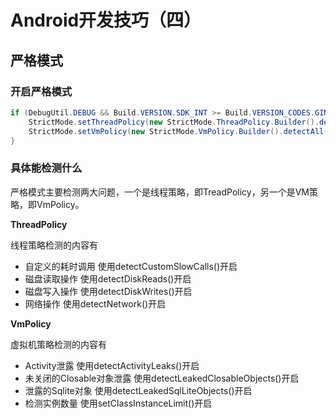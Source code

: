 # Android开发技巧（四）

## 严格模式

### 开启严格模式

```java
if (DebugUtil.DEBUG && Build.VERSION.SDK_INT >= Build.VERSION_CODES.GINGERBREAD) {
    StrictMode.setThreadPolicy(new StrictMode.ThreadPolicy.Builder().detectAll().penaltyLog().build());
    StrictMode.setVmPolicy(new StrictMode.VmPolicy.Builder().detectAll().penaltyLog().build());
}
```

### 具体能检测什么

严格模式主要检测两大问题，一个是线程策略，即TreadPolicy，另一个是VM策略，即VmPolicy。

**ThreadPolicy**

线程策略检测的内容有

* 自定义的耗时调用 使用detectCustomSlowCalls()开启
* 磁盘读取操作 使用detectDiskReads()开启
* 磁盘写入操作 使用detectDiskWrites()开启
* 网络操作 使用detectNetwork()开启


**VmPolicy**

虚拟机策略检测的内容有

* Activity泄露 使用detectActivityLeaks()开启
* 未关闭的Closable对象泄露 使用detectLeakedClosableObjects()开启
* 泄露的Sqlite对象 使用detectLeakedSqlLiteObjects()开启
* 检测实例数量 使用setClassInstanceLimit()开启
